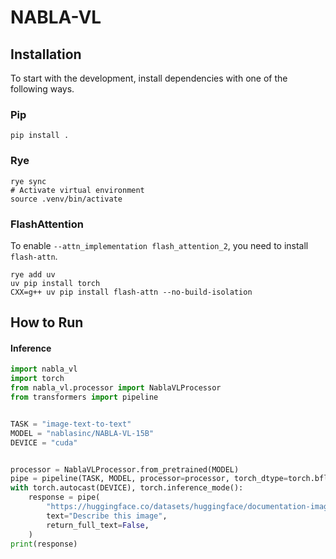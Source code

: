 # NABLA-VL

## Installation

To start with the development, install dependencies with one of the following ways.

### Pip

```console
pip install .
```

### Rye

```console
rye sync
# Activate virtual environment
source .venv/bin/activate
```

### FlashAttention

To enable `--attn_implementation flash_attention_2`, you need to install `flash-attn`.

```console
rye add uv
uv pip install torch
CXX=g++ uv pip install flash-attn --no-build-isolation
```

## How to Run

#### Inference

```python
import nabla_vl
import torch
from nabla_vl.processor import NablaVLProcessor
from transformers import pipeline


TASK = "image-text-to-text"
MODEL = "nablasinc/NABLA-VL-15B"
DEVICE = "cuda"


processor = NablaVLProcessor.from_pretrained(MODEL)
pipe = pipeline(TASK, MODEL, processor=processor, torch_dtype=torch.bfloat16)
with torch.autocast(DEVICE), torch.inference_mode():
    response = pipe(
        "https://huggingface.co/datasets/huggingface/documentation-images/resolve/main/bee.jpg",
        text="Describe this image",
        return_full_text=False,
    )
print(response)
```
